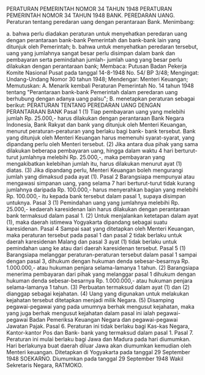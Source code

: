  PERATURAN PEMERINTAH NOMOR 34 TAHUN 1948 PERATURAN PEMERINTAH NOMOR 34 TAHUN 1948 BANK. PEREDARAN UANG. Peraturan tentang peredaran uang dengan perantaraan Bank.
Menimbang:

a. bahwa perlu diadakan peraturan untuk menyehatkan peredaran uang dengan perantaraan bank-bank Pemerintah dan bank-bank lain yang ditunjuk oleh Pemerintah;
b. bahwa untuk menyehatkan peredaran tersebut, uang yang jumlahnya sangat besar perlu disimpan dalam bank dan pembayaran serta pemindahan jumlah- jumlah uang yang besar perlu dilakukan dengan perantaraan bank; Membaca: Putusan Badan Pekerja Komite Nasional Pusat pada tanggal 14-8-1948 No. 54/ BP 3/48;
Mengingat:
 Undang-Undang Nomor 30 tahun 1948; Mendengar: Menteri Keuangan; Memutuskan: A. Menarik kembali Peraturan Pemerintah No. 14 tahun 1948 tentang "Perantaraan bank-bank Pemerintah dalam peredaran uang berhubung dengan adanya uang palsu"; B. menetapkan peraturan sebagai berikut: PERATURAN TENTANG PEREDARAN UANG DENGAN PERANTARAAN BANK
Pasal 1
(1) Tiap pembayaran uang yang melebihi jumlah Rp. 25.000,- harus dilakukan dengan perantaraan Bank Negara Indonesia, Bank Rakyat dan bank yang ditunjuk oleh Menteri Keuangan, menurut peraturan-peraturan yang berlaku bagi bank- bank tersebut. Bank yang ditunjuk oleh Menteri Keuangan harus memenuhi syarat-syarat, yang dipandang perlu oleh Menteri tersebut.
(2) Jika antara dua pihak yang sama dilakukan beberapa pembayaran uang, hingga dalam waktu 4 hari berturut-turut jumlahnya melebihi Rp. 25.000,-, maka pembayaran yang mengakibatkan kelebihan jumlah itu, harus dilakukan menurut ayat (1) diatas.
(3) Jika dipandang perlu, Menteri Keuangan boleh mengurangi jumlah yang dimaksud pada ayat (1).
Pasal 2
Barangsiapa mempunyai atau mengawasi simpanan uang, yang selama 7 hari berturut-turut tidak kurang jumlahnya daripada Rp. 100.000,- harus menyerahkan bagian yang melebihi Rp. 100.000,- itu kepada bank tersebut dalam pasal 1, supaya disimpan untuknya. Pasal 3 (1) Pemindahan uang yang jumlahnya melebihi Rp. 25.000,- kedaerah karesidenan lain harus dilakukan dengan perantaraan bank termaksud dalam pasal 1.
(2) Untuk menjalankan ketetapan dalam ayat (1), maka daerah istimewa Yogyakarta dipandang sebagai suatu karesidenan.
Pasal 4
Sampai saat yang ditetapkan oleh Menteri Keuangan, maka peraturan tersebut pada pasal 1 dan pasal 2 tidak berlaku untuk daerah karesidenan Malang dan pasal 3 ayat (1) tidak berlaku untuk pemindahan uang ke atau dari daerah karesidenan tersebut. Pasal 5 (1) Barangsiapa melanggar peraturan-peraturan tersebut dalam pasal 1 sampai dengan pasal 3, dihukum dengan hukuman denda sebesar-besarnya Rp. 1.000.000,- atau hukuman penjara selama-lamanya 1 tahun.
(2) Barangsiapa menerima pembayaran dari pihak yang melanggar pasal 1 dihukum dengan hukuman denda sebesar-besarnya Rp. 1.000.000,- atau hukuman penjara selama-lamanya 1 tahun.
(3) Perbuatan termaksud dalam ayat (1) dan (2) dianggap sebagai kejahatan.
(4) Uang yang digunakan untuk melakukan kejahatan tersebut ditetapkan menjadi milik Negara.
(5) Disamping pegawai-pegawai yang pada umumnya berhak mengusut kejahatan, maka yang juga berhak mengusut kejahatan dalam pasal ini ialah pegawai- pegawai Badan Pemeriksa Keuangan Negara dan pegawai-pegawai Jawatan Pajak. Pasal 6. Peraturan ini tidak berlaku bagi Kas-kas Negara, Kantor-kantor Pos dan Bank- bank yang termaksud dalam pasal 1. Pasal 7. Peraturan ini mulai berlaku bagi Jawa dan Madura pada hari diumumkan. Hari berlakunya buat daerah diluar Jawa akan diumumkan kemudian oleh Menteri keuangan. Ditetapkan di Yogyakarta pada tanggal 29 September 1948 SOEKARNO. Diumumkan pada tanggal 29 September 1948 Wakil Sekretaris Negara, RATMOKO.
